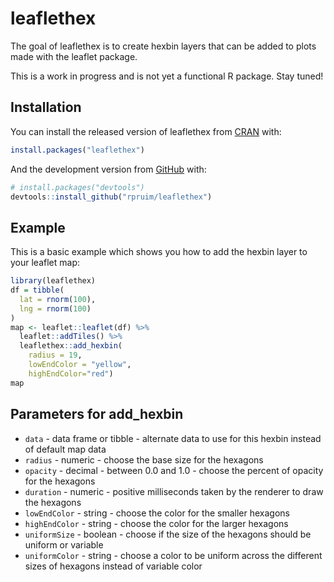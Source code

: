 
<!-- README.md is generated from README.Rmd. Please edit that file -->

# leaflethex

<!-- badges: start -->

<!-- badges: end -->

The goal of leaflethex is to create hexbin layers that can be added to
plots made with the leaflet package.

This is a work in progress and is not yet a functional R package. Stay
tuned\!

## Installation

You can install the released version of leaflethex from
[CRAN](https://CRAN.R-project.org) with:

``` r
install.packages("leaflethex")
```

And the development version from [GitHub](https://github.com/) with:

``` r
# install.packages("devtools")
devtools::install_github("rpruim/leaflethex")
```

## Example

This is a basic example which shows you how to add the hexbin layer to
your leaflet map:

``` r
library(leaflethex)
df = tibble(
  lat = rnorm(100),
  lng = rnorm(100)
)
map <- leaflet::leaflet(df) %>% 
  leaflet::addTiles() %>% 
  leaflethex::add_hexbin(
    radius = 19, 
    lowEndColor = "yellow", 
    highEndColor="red")
map
```

## Parameters for add\_hexbin

  - `data` - data frame or tibble - alternate data to use for this
    hexbin instead of default map data
  - `radius` - numeric - choose the base size for the hexagons
  - `opacity` - decimal - between 0.0 and 1.0 - choose the percent of
    opacity for the hexagons
  - `duration` - numeric - positive milliseconds taken by the renderer
    to draw the hexagons
  - `lowEndColor` - string - choose the color for the smaller hexagons
  - `highEndColor` - string - choose the color for the larger hexagons
  - `uniformSize` - boolean - choose if the size of the hexagons should
    be uniform or variable
  - `uniformColor` - string - choose a color to be uniform across the
    different sizes of hexagons instead of variable color
